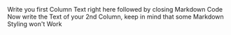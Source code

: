 <div class=pull-left>
Write you first Column Text right here followed by closing Markdown Code
</div>
<div class=pull-right>
Now write the Text of your 2nd Column, keep in mind that some Markdown Styling won't Work
</div>